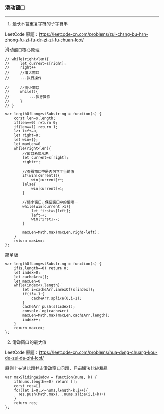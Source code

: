 ### 滑动窗口

---

1. 最长不含重复字符的子字符串

LeetCode 原题：https://leetcode-cn.com/problems/zui-chang-bu-han-zhong-fu-zi-fu-de-zi-zi-fu-chuan-lcof/

滑动窗口核心原理

```
// while(right<len){
//     let current=s[right];
//     right++
//     //增大窗口
//     ...执行操作

//     //缩小窗口
//     while(){
//         ...执行操作
//     }
// }
```

```
var lengthOfLongestSubstring = function(s) {
    const len=s.length;
    if(len==0) return 0;
    if(len==1) return 1;
    let left=0;
    let right=0;
    let win={};
    let maxLen=0;
    while(right<len){
        //窗口新加元素
        let current=s[right];
        right++;

        //查看窗口中是否包含了当前值
        if(win[current]){
            win[current]++;
        }else{
            win[current]=1;
        }

        //缩小窗口，保证窗口中的值唯一
        while(win[current]>1){
            let first=s[left];
            left++;
            win[first]--;
        }

        maxLen=Math.max(maxLen,right-left);
    }
    return maxLen;
};
```

简单版

```
var lengthOfLongestSubstring = function(s) {
    if(s.length==0) return 0;
    let index=0;
    let cacheArr=[];
    let maxLen=0;
    while(index<s.length){
        let i=cacheArr.indexOf(s[index]);
        if(i!=-1){
            cacheArr.splice(0,i+1);
        }
        cacheArr.push(s[index]);
        console.log(cacheArr)
        maxLen=Math.max(maxLen,cacheArr.length);
        index++;
    }
    return maxLen;
};
```

2. 滑动窗口的最大值

LeetCode 原题：https://leetcode-cn.com/problems/hua-dong-chuang-kou-de-zui-da-zhi-lcof/

原则上来说此题并非滑动窗口问题，目前解法比较粗暴

```
var maxSlidingWindow = function(nums, k) {
    if(nums.length==0) return [];
    const res=[];
    for(let i=0;i<=nums.length-k;i++){
      res.push(Math.max(...nums.slice(i,i+k)))
    }
    return res;
};
```
